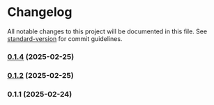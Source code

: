 # Changelog

All notable changes to this project will be documented in this file. See [standard-version](https://github.com/conventional-changelog/standard-version) for commit guidelines.

### [0.1.4](https://github.com/sammcj/mcp-data-extractor/compare/v0.1.2...v0.1.4) (2025-02-25)

### [0.1.2](https://github.com/sammcj/mcp-data-extractor/compare/v0.1.1...v0.1.2) (2025-02-25)

### 0.1.1 (2025-02-24)

